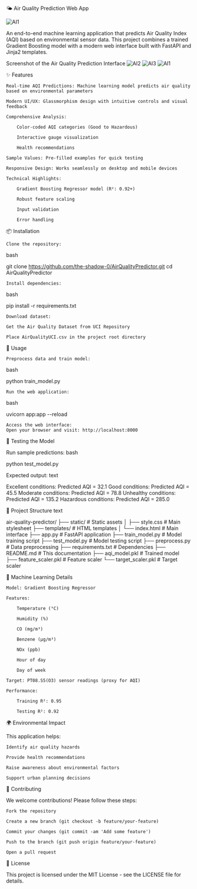 🌤️ Air Quality Prediction Web App

![AI1](https://github.com/user-attachments/assets/a8821270-45a6-4efd-b0b2-091729fb9409)

An end-to-end machine learning application that predicts Air Quality Index (AQI) based on environmental sensor data. This project combines a trained Gradient Boosting model with a modern web interface built with FastAPI and Jinja2 templates.

Screenshot of the Air Quality Prediction Interface
![AI2](https://github.com/user-attachments/assets/556d94e1-89c9-4215-84d8-3849cf436e4e)
![AI3](https://github.com/user-attachments/assets/41d9aa73-1968-4569-bed0-5f098534f3d7)
![AI1](https://github.com/user-attachments/assets/a8821270-45a6-4efd-b0b2-091729fb9409)

✨ Features

    Real-time AQI Predictions: Machine learning model predicts air quality based on environmental parameters

    Modern UI/UX: Glassmorphism design with intuitive controls and visual feedback

    Comprehensive Analysis:

        Color-coded AQI categories (Good to Hazardous)

        Interactive gauge visualization

        Health recommendations

    Sample Values: Pre-filled examples for quick testing

    Responsive Design: Works seamlessly on desktop and mobile devices

    Technical Highlights:

        Gradient Boosting Regressor model (R²: 0.92+)

        Robust feature scaling

        Input validation

        Error handling

📦 Installation

    Clone the repository:

bash

git clone https://github.com/the-shadow-0/AirQualityPredictor.git
cd AirQualityPredictor

    Install dependencies:

bash

pip install -r requirements.txt

    Download dataset:

    Get the Air Quality Dataset from UCI Repository

    Place AirQualityUCI.csv in the project root directory

🚀 Usage

    Preprocess data and train model:

bash

python train_model.py

    Run the web application:

bash

uvicorn app:app --reload

    Access the web interface:
    Open your browser and visit: http://localhost:8000

🧪 Testing the Model

Run sample predictions:
bash

python test_model.py

Expected output:
text

Excellent conditions: Predicted AQI = 32.1
Good conditions: Predicted AQI = 45.5
Moderate conditions: Predicted AQI = 78.8
Unhealthy conditions: Predicted AQI = 135.2
Hazardous conditions: Predicted AQI = 285.0

🧩 Project Structure
text

air-quality-predictor/
├── static/               # Static assets
│   ├── style.css         # Main stylesheet
├── templates/            # HTML templates
│   └── index.html        # Main interface
├── app.py                # FastAPI application
├── train_model.py        # Model training script
├── test_model.py         # Model testing script
├── preprocess.py         # Data preprocessing
├── requirements.txt      # Dependencies
├── README.md             # This documentation
├── aqi_model.pkl         # Trained model
├── feature_scaler.pkl    # Feature scaler
└── target_scaler.pkl     # Target scaler

🧠 Machine Learning Details

    Model: Gradient Boosting Regressor

    Features:

        Temperature (°C)

        Humidity (%)

        CO (mg/m³)

        Benzene (µg/m³)

        NOx (ppb)

        Hour of day

        Day of week

    Target: PT08.S5(O3) sensor readings (proxy for AQI)

    Performance:

        Training R²: 0.95

        Testing R²: 0.92

🌍 Environmental Impact

This application helps:

    Identify air quality hazards

    Provide health recommendations

    Raise awareness about environmental factors

    Support urban planning decisions

🤝 Contributing

We welcome contributions! Please follow these steps:

    Fork the repository

    Create a new branch (git checkout -b feature/your-feature)

    Commit your changes (git commit -am 'Add some feature')

    Push to the branch (git push origin feature/your-feature)

    Open a pull request

📄 License

This project is licensed under the MIT License - see the LICENSE file for details.
